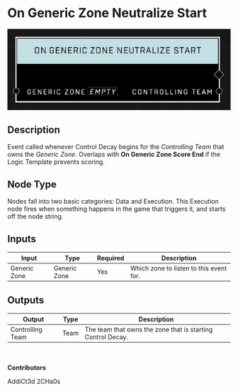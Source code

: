 # On Generic Zone Neutralize Start
![](../../../.gitbook/assets/on-generic-zone-neutralize-start.png)
## Description
Event called whenever Control Decay begins for the *Controlling Team* that owns the *Generic Zone*. Overlaps with **On Generic Zone Score End** if the Logic Template prevents scoring.

## Node Type
Nodes fall into two basic categories: Data and Execution. This Execution node fires when something happens in the game that triggers it, and starts off the node string.

## Inputs
| Input | Type | Required | Description |
|------------------|------------------|----------|--------------------------------------------------------------|
| Generic Zone | Generic Zone | Yes | Which zone to listen to this event for. |

## Outputs
| Output | Type | Description |
|------------------|------------------|--------------------------------------------------------------|
| Controlling Team | Team | The team that owns the zone that is starting Control Decay.|

\
\
**Contributors**

AddiCt3d 2CHa0s